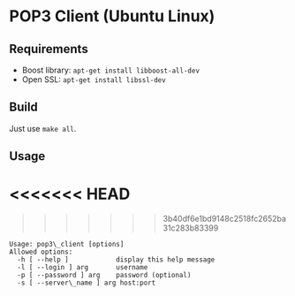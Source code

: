 # POP3 Client (Ubuntu Linux)

## Requirements

- Boost library: `apt-get install libboost-all-dev`
- Open SSL: `apt-get install libssl-dev`

## Build

Just use `make all`.

## Usage
<<<<<<< HEAD
=======

>>>>>>> 3b40df6e1bd9148c2518fc2652ba31c283b83399
```
Usage: pop3\_client [options]
Allowed options:
  -h [ --help ]            display this help message
  -l [ --login ] arg       username
  -p [ --password ] arg    password (optional)
  -s [ --server\_name ] arg host:port
```
